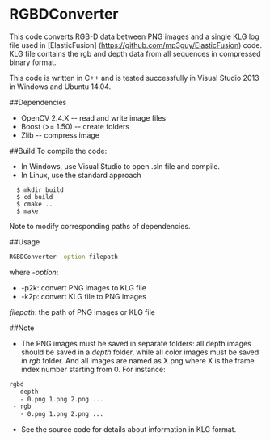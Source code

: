 # RGBDConverter
This code converts RGB-D data between PNG images and a single KLG log file used in [ElasticFusion] (https://github.com/mp3guy/ElasticFusion) code. KLG file contains the rgb and depth data from all sequences in compressed binary format.

This code is written in C++ and is tested successfully in Visual Studio 2013 in Windows and Ubuntu 14.04.

##Dependencies
- OpenCV 2.4.X -- read and write image files
- Boost (>= 1.50) -- create folders
- Zlib -- compress image

##Build
To compile the code:
* In Windows, use Visual Studio to open .sln file and compile.
* In Linux, use the standard approach
```
  $ mkdir build
  $ cd build
  $ cmake ..
  $ make
```
Note to modify corresponding paths of dependencies.

##Usage
```bash
RGBDConverter -option filepath
```
where 
*-option*:
* -p2k: convert PNG images to KLG file
* -k2p: convert KLG file to PNG images

*filepath*: the path of PNG images or KLG file

##Note
* The PNG images must be saved in separate folders: all depth images should be saved in a *depth* folder, while all color images must be saved in *rgb* folder. And all images are named as X.png where X is the frame index number starting from 0. For instance:
```bash
rgbd
 - depth
   - 0.png 1.png 2.png ...
 - rgb
   - 0.png 1.png 2.png ...
```
* See the source code for details about information in KLG format.
